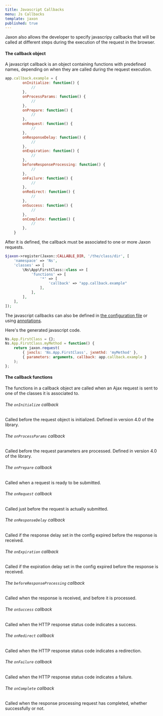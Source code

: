 ```yaml
---
title: Javascript Callbacks
menu: Js Callbacks
template: jaxon
published: true
---
```


Jaxon also allows the developer to specify javascripy callbacks that will be called at different steps during the execution of the request in the browser.

#### The callback object

A javascript callback is an object containing functions with predefined names, depending on when they are called during the request execution.

```javascript
app.callback.example = {
        onInitialize: function() {
            //
        },
        onProcessParams: function() {
            //
        },
        onPrepare: function() {
            //
        },
        onRequest: function() {
            //
        },
        onResponseDelay: function() {
            //
        },
        onExpiration: function() {
            //
        },
        beforeResponseProcessing: function() {
            //
        },
        onFailure: function() {
            //
        },
        onRedirect: function() {
            //
        },
        onSuccess: function() {
            //
        },
        onComplete: function() {
            //
        },
    }
```

After it is defined, the callback must be associated to one or more Jaxon requests.

```php
$jaxon->register(Jaxon::CALLABLE_DIR, '/the/class/dir', [
    'namespace' => 'Ns',
    'classes' => [
        \Ns\App\FirstClass::class => [
            'functions' => [
                '*' => [
                    'callback' => "app.callback.example"
                ],
            ],
        ],
    ],
]);
```

The javascript callbacks can also be defined in [the configuration file](../../features/bootstrap/) or using [annotations](../../annotations/callbacks/).

Here's the generated javascript code.

```js
Ns.App.FirstClass = {};
Ns.App.FirstClass.myMethod = function() {
    return jaxon.request(
        { jxncls: 'Ns.App.FirstClass', jxnmthd: 'myMethod' },
        { parameters: arguments, callback: app.callback.example }
    );
};
```

#### The callback functions

The functions in a callback object are called when an Ajax request is sent to one of the classes it is associated to.

###### The `onInitialize` callback

Called before the request object is initialized.
Defined in version 4.0 of the library.

###### The `onProcessParams` callback

Called before the request parameters are processed.
Defined in version 4.0 of the library.

###### The `onPrepare` callback

Called when a request is ready to be submitted.

###### The `onRequest` callback

Called just before the request is actually submitted.

###### The `onResponseDelay` callback

Called if the response delay set in the config expired before the response is received.

###### The `onExpiration` callback

Called if the expiration delay set in the config expired before the response is received.

###### The `beforeResponseProcessing` callback

Called when the response is received, and before it is processed.

###### The `onSuccess` callback

Called when the HTTP response status code indicates a success.

###### The `onRedirect` callback

Called when the HTTP response status code indicates a redirection.

###### The `onFailure` callback

Called when the HTTP response status code indicates a failure.

###### The `onComplete` callback

Called when the response processing request has completed, whether successfully or not.
